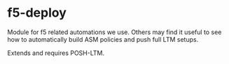 # f5-deploy

Module for f5 related automations we use.  Others may find it useful to see how to automatically build ASM policies and push full LTM setups.

Extends and requires POSH-LTM.
